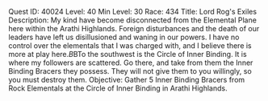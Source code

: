 Quest ID: 40024
Level: 40
Min Level: 30
Race: 434
Title: Lord Rog's Exiles
Description: My kind have become disconnected from the Elemental Plane here within the Arathi Highlands. Foreign disturbances and the death of our leaders have left us disillusioned and waning in our powers. I have no control over the elementals that I was charged with, and I believe there is more at play here.$B$BTo the southwest is the Circle of Inner Binding. It is where my followers are scattered. Go there, and take from them the Inner Binding Bracers they possess. They will not give them to you willingly, so you must destroy them.
Objective: Gather 5 Inner Binding Bracers from Rock Elementals at the Circle of Inner Binding in Arathi Highlands.

